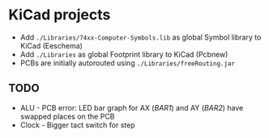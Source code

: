 # KiCad projects

- Add `./Libraries/74xx-Computer-Symbols.lib` as global Symbol library to KiCad (Eeschema)
- Add `./Libraries` as global Footprint library to KiCad (Pcbnew)
- PCBs are initially autorouted using `./Libraries/freeRouting.jar`

## TODO

- ALU - PCB error: LED bar graph for AX (_BAR1_) and AY (_BAR2_) have swapped places on the PCB
- Clock - Bigger tact switch for step